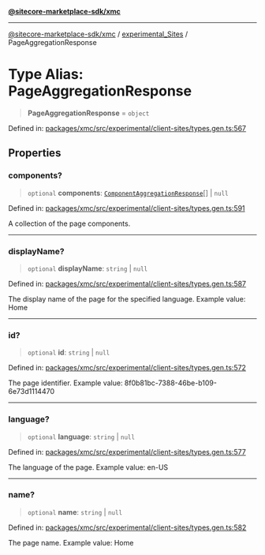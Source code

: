 [**@sitecore-marketplace-sdk/xmc**](../../../../README.md)

***

[@sitecore-marketplace-sdk/xmc](../../../../README.md) / [experimental\_Sites](../README.md) / PageAggregationResponse

# Type Alias: PageAggregationResponse

> **PageAggregationResponse** = `object`

Defined in: [packages/xmc/src/experimental/client-sites/types.gen.ts:567](https://github.com/Sitecore/marketplace-sdk/blob/main/packages/xmc/src/experimental/client-sites/types.gen.ts#L567)

## Properties

### components?

> `optional` **components**: [`ComponentAggregationResponse`](ComponentAggregationResponse.md)[] \| `null`

Defined in: [packages/xmc/src/experimental/client-sites/types.gen.ts:591](https://github.com/Sitecore/marketplace-sdk/blob/main/packages/xmc/src/experimental/client-sites/types.gen.ts#L591)

A collection of the page components.

***

### displayName?

> `optional` **displayName**: `string` \| `null`

Defined in: [packages/xmc/src/experimental/client-sites/types.gen.ts:587](https://github.com/Sitecore/marketplace-sdk/blob/main/packages/xmc/src/experimental/client-sites/types.gen.ts#L587)

The display name of the page for the specified language.
Example value: Home

***

### id?

> `optional` **id**: `string` \| `null`

Defined in: [packages/xmc/src/experimental/client-sites/types.gen.ts:572](https://github.com/Sitecore/marketplace-sdk/blob/main/packages/xmc/src/experimental/client-sites/types.gen.ts#L572)

The page identifier.
Example value: 8f0b81bc-7388-46be-b109-6e73d1114470

***

### language?

> `optional` **language**: `string` \| `null`

Defined in: [packages/xmc/src/experimental/client-sites/types.gen.ts:577](https://github.com/Sitecore/marketplace-sdk/blob/main/packages/xmc/src/experimental/client-sites/types.gen.ts#L577)

The language of the page.
Example value: en-US

***

### name?

> `optional` **name**: `string` \| `null`

Defined in: [packages/xmc/src/experimental/client-sites/types.gen.ts:582](https://github.com/Sitecore/marketplace-sdk/blob/main/packages/xmc/src/experimental/client-sites/types.gen.ts#L582)

The page name.
Example value: Home
